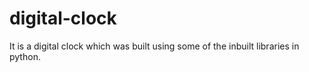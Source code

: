 # digital-clock
It is a digital clock which was  built using some of the  inbuilt libraries in python.
